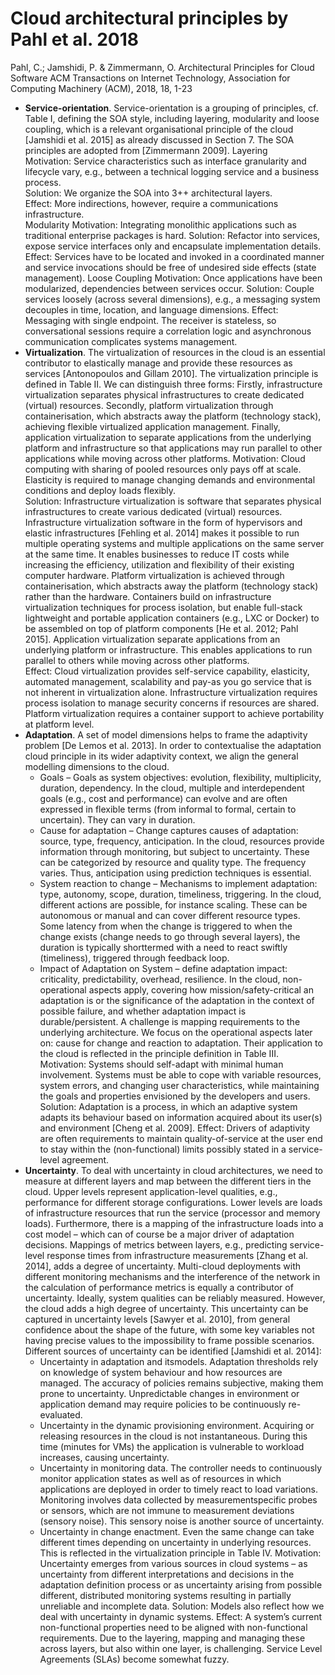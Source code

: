 # Cloud architectural principles by Pahl et al. 2018

Pahl, C.; Jamshidi, P. & Zimmermann, O.
Architectural Principles for Cloud Software 
ACM Transactions on Internet Technology, Association for Computing Machinery (ACM), 2018, 18, 1-23

*   **Service-orientation**. Service-orientation is a grouping of principles, cf. Table I, defining the SOA style, including layering, modularity and loose coupling, which is a relevant organisational principle of the cloud [Jamshidi et al. 2015] as already discussed in Section 7. The SOA principles are adopted from [Zimmermann 2009].
    Layering  
    Motivation: Service characteristics such as interface granularity and lifecycle vary, e.g., between a technical logging service and a business process.  
    Solution: We organize the SOA into 3++ architectural layers.  
    Effect: More indirections, however, require a communications infrastructure.  
    Modularity
    Motivation: Integrating monolithic applications such as traditional enterprise packages is hard.
    Solution:  Refactor into services, expose service interfaces only and encapsulate implementation details.
    Effect: Services have to be located and invoked in a coordinated manner and service invocations should be free of undesired side effects (state management).
    Loose Coupling
    Motivation: Once applications have been modularized, dependencies between services occur.
    Solution: Couple services loosely (across several dimensions), e.g., a messaging system decouples in time, location, and language dimensions.
    Effect: Messaging with single endpoint. The receiver is stateless, so conversational sessions require a correlation logic and asynchronous communication complicates systems management.
*   **Virtualization**. The virtualization of resources in the cloud is an essential contributor to elastically manage and provide these resources as services [Antonopoulos and Gillam 2010]. The virtualization principle is defined in Table II. We can distinguish three forms: Firstly, infrastructure virtualization separates physical infrastructures to create dedicated (virtual) resources. Secondly, platform virtualization through containerisation, which abstracts away the platform (technology stack), achieving flexible virtualized application management. Finally, application virtualization to separate applications from the underlying platform and infrastructure so that applications may run parallel to other applications while moving across other platforms.
    Motivation: Cloud computing with sharing of pooled resources only pays off at scale. Elasticity is required to manage changing demands and environmental conditions and deploy loads flexibly.  
    Solution: Infrastructure virtualization is software that separates physical infrastructures to create various dedicated (virtual) resources. Infrastructure virtualization software in the form of hypervisors and elastic infrastructures [Fehling et al. 2014] makes it possible to run multiple operating systems and multiple applications on the same server at the same time. It enables businesses to reduce IT costs while increasing the efficiency, utilization and flexibility of their existing computer hardware. Platform virtualization is achieved through containerisation, which abstracts away the platform (technology stack) rather than the hardware. Containers build on infrastructure virtualization techniques for process isolation, but enable full-stack lightweight and portable application containers (e.g., LXC or Docker) to be assembled on top of platform components [He et al. 2012; Pahl 2015]. Application virtualization separate applications from an underlying platform or infrastructure. This enables applications to run parallel to others while moving across other platforms.  
    Effect: Cloud virtualization provides self-service capability, elasticity, automated management, scalability and pay-as you go service that is not inherent in virtualization alone. Infrastructure virtualization requires process isolation to manage security concerns if resources are shared. Platform virtualization requires a container support to achieve portability at platform level.  
*   **Adaptation**. A set of model dimensions helps to frame the adaptivity problem [De Lemos et al. 2013]. In order to contextualise the adaptation cloud principle in its wider adaptivity context, we align the general modelling dimensions to the cloud.  
    -   Goals – Goals as system objectives: evolution, flexibility, multiplicity, duration, dependency. In the cloud, multiple and interdependent goals (e.g., cost and performance) can evolve and are often expressed in flexible terms (from informal to formal, certain to uncertain). They can vary in duration.
    -   Cause for adaptation – Change captures causes of adaptation: source, type, frequency, anticipation. In the cloud, resources provide information through monitoring, but subject to uncertainty. These can be categorized by resource and quality type. The frequency varies. Thus, anticipation using prediction techniques is essential.
    -   System reaction to change – Mechanisms to implement adaptation: type, autonomy, scope, duration, timeliness, triggering. In the cloud, different actions are possible, for instance scaling. These can be autonomous or manual and can cover different resource types. Some latency from when the change is triggered to when the change exists (change needs to go through several layers), the duration is typically shorttermed with a need to react swiftly (timeliness), triggered through feedback loop.
    -   Impact of Adaptation on System – define adaptation impact: criticality, predictability, overhead, resilience. In the cloud, non-operational aspects apply, covering how mission/safety-critical an adaptation is or the significance of the adaptation in the context of possible failure, and whether adaptation impact is durable/persistent.
A challenge is mapping requirements to the underlying architecture. We focus on the
operational aspects later on: cause for change and reaction to adaptation. Their application to the cloud is reflected in the principle definition in Table III.
Motivation: Systems should self-adapt with minimal human involvement. Systems must be able to cope with variable resources, system errors, and changing user characteristics, while maintaining the goals and properties envisioned by the developers and users.
Solution: Adaptation is a process, in which an adaptive system adapts its behaviour based on information acquired about its user(s) and environment [Cheng et al. 2009].
Effect: Drivers of adaptivity are often requirements to maintain quality-of-service at the user end to stay within the (non-functional) limits possibly stated in a service-level agreement.
*   **Uncertainty**. To deal with uncertainty in cloud architectures, we need to measure at different layers and map between the different tiers in the cloud. Upper levels represent application-level qualities, e.g., performance for different storage configurations. Lower levels are loads of infrastructure resources that run the service (processor and memory loads). Furthermore, there is a mapping of the infrastructure loads into a cost model – which can of course be a major driver of adaptation decisions. Mappings of metrics between layers, e.g., predicting service-level response times from infrastructure measurements [Zhang et al. 2014], adds a degree of uncertainty. Multi-cloud deployments with different monitoring mechanisms and the interference of the network in the calculation of performance metrics is equally a contributor of uncertainty. Ideally, system qualities can be reliably measured. However, the cloud adds a high degree of uncertainty. This uncertainty can be captured in uncertainty levels [Sawyer et al. 2010], from general confidence about the shape of the future, with some key variables not having precise values to the impossibility to frame possible scenarios. Different sources of uncertainty can be identified [Jamshidi et al. 2014]:
    -   Uncertainty in adaptation and itsmodels. Adaptation thresholds rely on knowledge of system behaviour and how resources are managed. The accuracy of policies remains
subjective, making them prone to uncertainty. Unpredictable changes in environment or application demand may require policies to be continuously re-evaluated.     
    -   Uncertainty in the dynamic provisioning environment. Acquiring or releasing resources in the cloud is not instantaneous. During this time (minutes for VMs) the application is vulnerable to workload increases, causing uncertainty.
    -   Uncertainty in monitoring data. The controller needs to continuously monitor application states as well as of resources in which applications are deployed in order to timely react to load variations. Monitoring involves data collected by measurementspecific probes or sensors, which are not immune to measurement deviations (sensory noise). This sensory noise is another source of uncertainty.
    -   Uncertainty in change enactment. Even the same change can take different times depending on uncertainty in underlying resources. This is reflected in the virtualization principle in Table IV.
Motivation: Uncertainty emerges from various sources in cloud systems – as uncertainty from different interpretations and decisions in the adaptation definition process or as uncertainty arising from possible different, distributed monitoring systems resulting in partially unreliable and
incomplete data.
Solution: Models also reflect how we deal with uncertainty in dynamic systems.
Effect: A system’s current non-functional properties need to be aligned with non-functional requirements. Due to the layering, mapping and managing these across layers, but also within one layer, is challenging. Service Level Agreements (SLAs) become somewhat fuzzy.
